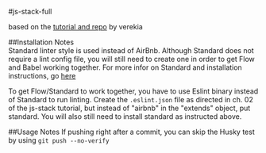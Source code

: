 #js-stack-full  

based on the [tutorial and repo](https://github.com/verekia/js-stack-from-scratch/blob/master/tutorial/02-babel-es6-eslint-flow-jest-husky.md#readme) by verekia

##Installation Notes  
Standard linter style is used instead of AirBnb. Although Standard does not require a lint config file, you will still need to create one in order to get Flow and Babel working together. For more infor on Standard and installation instructions, go [here](https://github.com/standard/standard)

To get Flow/Standard to work together, you have to use Eslint binary instead of Standard to run linting. Create the `.eslint.json` file as directed in ch. 02 of the js-stack tutorial, but instead of "airbnb" in the "extends" object, put standard. You will also still need to install standard as instructed above.

##Usage Notes
If pushing right after a commit, you can skip the Husky test by using `git push --no-verify`
